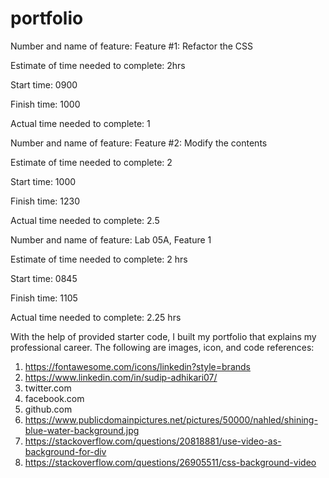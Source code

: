 # portfolio

Number and name of feature: Feature #1: Refactor the CSS

Estimate of time needed to complete: 2hrs

Start time: 0900

Finish time: 1000

Actual time needed to complete: 1


Number and name of feature: Feature #2: Modify the contents

Estimate of time needed to complete: 2

Start time: 1000

Finish time: 1230

Actual time needed to complete: 2.5



Number and name of feature: Lab 05A, Feature 1

Estimate of time needed to complete: 2 hrs

Start time: 0845

Finish time: 1105 

Actual time needed to complete: 2.25 hrs



With the help of provided starter code, I built my portfolio that explains my professional career.
The following are images, icon, and code references:
1. https://fontawesome.com/icons/linkedin?style=brands
2. https://www.linkedin.com/in/sudip-adhikari07/
3. twitter.com
4. facebook.com
5. github.com
6. https://www.publicdomainpictures.net/pictures/50000/nahled/shining-blue-water-background.jpg
7. https://stackoverflow.com/questions/20818881/use-video-as-background-for-div 
8. https://stackoverflow.com/questions/26905511/css-background-video

